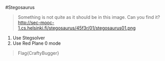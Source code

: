#Stegosaurus

> Something is not quite as it should be in this image. Can you find it? http://sec-mooc-1.cs.helsinki.fi/stegosaurus/45f3r/01/stegosaurus01.png

1. Use Stegsolver
2. Use Red Plane 0 mode

> Flag{CraftyBugger}
